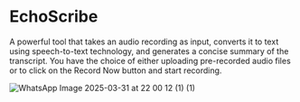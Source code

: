 # EchoScribe

A powerful tool that takes an audio recording as input, converts it to text using speech-to-text technology, and generates a concise summary of the transcript. You have the choice of either uploading pre-recorded audio files or to click on the Record Now button and start recording.

![WhatsApp Image 2025-03-31 at 22 00 12 (1) (1)](https://github.com/user-attachments/assets/8b3d5fa3-c811-46fa-b9e1-062d7f29c682)
